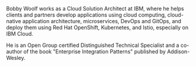 Bobby Woolf works as a Cloud Solution Architect at IBM, where he helps clients and partners develop applications using cloud computing, cloud-native application architecture, microservices, DevOps and GitOps, and deploy them using Red Hat OpenShift, Kubernetes, and Istio, especially on IBM Cloud.

He is an Open Group certified Distinguished Technical Specialist and a co-author of the book "Enterprise Integration Patterns" published by Addison-Wesley.